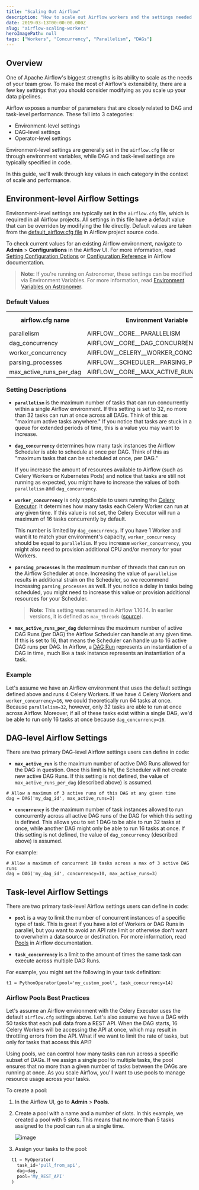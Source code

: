 ```yaml
---
title: "Scaling Out Airflow"
description: "How to scale out Airflow workers and the settings needed to maximize parallelism"
date: 2019-03-13T00:00:00.000Z
slug: "airflow-scaling-workers"
heroImagePath: null
tags: ["Workers", "Concurrency", "Parallelism", "DAGs"]
---
```

<!-- markdownlint-disable-file -->

## Overview

One of Apache Airflow's biggest strengths is its ability to scale as the needs of your team grow. To make the most of Airflow's extensibility, there are a few key settings that you should consider modifying as you scale up your data pipelines.

Airflow exposes a number of parameters that are closely related to DAG and task-level performance. These fall into 3 categories:

- Environment-level settings
- DAG-level settings
- Operator-level settings

Environment-level settings are generally set in the `airflow.cfg` file or through environment variables, while DAG and task-level settings are typically specified in code.

In this guide, we'll walk through key values in each category in the context of scale and performance.

## Environment-level Airflow Settings

Environment-level settings are typically set in the `airflow.cfg` file, which is required in all Airflow projects. All settings in this file have a default value that can be overriden by modifying the file directly. Default values are taken from the [default_airflow.cfg file](https://github.com/apache/airflow/blob/master/airflow/config_templates/default_airflow.cfg) in Airflow project source code.

To check current values for an existing Airflow environment, navigate to **Admin** > **Configurations** in the Airflow UI. For more information, read [Setting Configuration Options](https://airflow.apache.org/docs/apache-airflow/stable/howto/set-config.html) or [Configuration Reference](https://airflow.apache.org/docs/apache-airflow/stable/configurations-ref.html) in Airflow documentation.

> **Note:** If you're running on Astronomer, these settings can be modified via Environment Variables. For more information, read [Environment Variables on Astronomer](https://www.astronomer.io/docs/cloud/stable/deploy/environment-variables).

### Default Values

<table>
  <tr>
    <td align="center"><b>airflow.cfg name</b></td>
    <td align="center"><b>Environment Variable</b></td>
    <td align="center"><b>Default Value</b></td>
  </tr>
  <tr>
    <td>parallelism</td>
    <td>AIRFLOW__CORE__PARALLELISM</td>
    <td align="center">32</td>
  </tr>
  <tr>
    <td>dag_concurrency</td>
    <td>AIRFLOW__CORE__DAG_CONCURRENCY</td>
    <td align="center">16</td>
  </tr>
  <tr>
    <td>worker_concurrency</td>
    <td>AIRFLOW__CELERY__WORKER_CONCURRENCY</td>
    <td align="center">16</td>
  </tr>
  <tr>
    <td>parsing_processes</td>
    <td>AIRFLOW__SCHEDULER__PARSING_PROCESSES</td>
    <td align="center">2</td>
  </tr>
    <td>max_active_runs_per_dag</td>
    <td>AIRFLOW__CORE__MAX_ACTIVE_RUNS_PER_DAG</td>
    <td align="center">16</td>
  </tr>
</table>

### Setting Descriptions

- **`parallelism`** is the maximum number of tasks that can run concurrently within a single Airflow environment. If this setting is set to 32, no more than 32 tasks can run at once across all DAGs. Think of this as "maximum active tasks anywhere." If you notice that tasks are stuck in a queue for extended periods of time, this is a value you may want to increase.

- **`dag_concurrency`** determines how many task instances the Airflow Scheduler is able to schedule at once per DAG. Think of this as "maximum tasks that can be scheduled at once, per DAG."

  If you increase the amount of resources available to Airflow (such as Celery Workers or Kubernetes Pods) and notice that tasks are still not running as expected, you might have to increase the values of both `parallelism` and `dag_concurrency`.

- **`worker_concurrency`** is only applicable to users running the [Celery Executor](https://airflow.apache.org/docs/apache-airflow/stable/executor/celery.html). It determines how many tasks each Celery Worker can run at any given time. If this value is not set, the Celery Executor will run a maximum of 16 tasks concurrently by default.

  This number is limited by `dag_concurrency`. If you have 1 Worker and want it to match your environment's capacity, `worker_concurrency` should be equal to `parallelism`. If you increase `worker_concurrency`, you might also need to provision additional CPU and/or memory for your Workers.   

- **`parsing_processes`** is the maximum number of threads that can run on the Airflow Scheduler at once. Increasing the value of `parallelism` results in additional strain on the Scheduler, so we recommend increasing `parsing_processes` as well. If you notice a delay in tasks being scheduled, you might need to increase this value or provision additional resources for your Scheduler.

    > **Note:** This setting was renamed in Airflow 1.10.14. In earlier versions, it is defined as `max_threads` ([source](https://github.com/apache/airflow/commit/486134426bf2cd54fae1f75d9bd50715b8369ca1)).

- **`max_active_runs_per_dag`** determines the maximum number of active DAG Runs (per DAG) the Airflow Scheduler can handle at any given time. If this is set to 16, that means the Scheduler can handle up to 16 active DAG runs per DAG. In Airflow, a [DAG Run](https://airflow.apache.org/docs/apache-airflow/stable/dag-run.html) represents an instantiation of a DAG in time, much like a task instance represents an instantiation of a task.

### Example

Let's assume we have an Airflow environment that uses the default settings defined above and runs 4 Celery Workers. If we have 4 Celery Workers and `worker_concurrency=16`, we could theoretically run 64 tasks at once. Because `parallelism=32`, however, only 32 tasks are able to run at once across Airflow. Moreover, if all of these tasks exist within a single DAG, we'd be able to run only 16 tasks at once because `dag_concurrency=16`.

## DAG-level Airflow Settings

There are two primary DAG-level Airflow settings users can define in code:

- **`max_active_run`** is the maximum number of active DAG Runs allowed for the DAG in question. Once this limit is hit, the Scheduler will not create new active DAG Runs. If this setting is not defined, the value of `max_active_runs_per_dag` (described above) is assumed.

```
# Allow a maximum of 3 active runs of this DAG at any given time
dag = DAG('my_dag_id', max_active_runs=3)
```

- **`concurrency`** is the maximum number of task instances allowed to run concurrently across all active DAG runs of the DAG for which this setting is defined. This allows you to set 1 DAG to be able to run 32 tasks at once, while another DAG might only be able to run 16 tasks at once. If this setting is not defined, the value of `dag_concurrency` (described above) is assumed.

For example:

```
# Allow a maximum of concurrent 10 tasks across a max of 3 active DAG runs
dag = DAG('my_dag_id', concurrency=10, max_active_runs=3)
```

## Task-level Airflow Settings

There are two primary task-level Airflow settings users can define in code:

- **`pool`** is a way to limit the number of concurrent instances of a specific type of task. This is great if you have a lot of Workers or DAG Runs in parallel, but you want to avoid an API rate limit or otherwise don't want to overwhelm a data source or destination. For more information, read [Pools](https://airflow.apache.org/docs/apache-airflow/stable/concepts.html?highlight=pools#pools) in Airflow documentation.

- **`task_concurrency`** is a limit to the amount of times the same task can execute across multiple DAG Runs.

For example, you might set the following in your task definition:

```
t1 = PythonOperator(pool='my_custom_pool', task_concurrency=14)
```

### Airflow Pools Best Practices

Let's assume an Airflow environment with the Celery Executor uses the default `airflow.cfg` settings above. Let's also assume we have a DAG with 50 tasks that each pull data from a REST API. When the DAG starts, 16 Celery Workers will be accessing the API at once, which may result in throttling errors from the API. What if we want to limit the rate of tasks, but only for tasks that access this API?

Using pools, we can control how many tasks can run across a specific subset of DAGs. If we assign a single pool to multiple tasks, the pool ensures that no more than a given number of tasks between the DAGs are running at once. As you scale Airflow, you'll want to use pools to manage resource usage across your tasks.

To create a pool:

1. In the Airflow UI, go to **Admin** > **Pools**.

2. Create a pool with a name and a number of slots. In this example, we created a pool with 5 slots. This means that no more than 5 tasks assigned to the pool can run at a single time.

    ![image](https://assets2.astronomer.io/main/guides/airflow-scaling-workers/create_pool.png)

3. Assign your tasks to the pool:

  ```python
    t1 = MyOperator(
      task_id='pull_from_api',
      dag=dag,
      pool='My_REST_API'
    )
  ```
